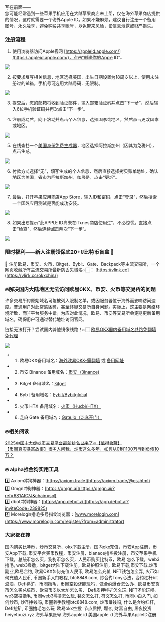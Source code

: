 写在前面——  
您可能经常遇到一些苹果手机应用在大陆苹果商店未上架，仅在海外苹果商店提供的情况，这时就需要一个海外Apple ID。如果不嫌麻烦，建议自行注册一个备用账号，永久独享，避免购买共享账号，以免带来风险，如信息泄露或财产损失。

### 注册流程  
1. 使用浏览器访问Apple官网 [https://appleid.apple.com/](https://appleid.apple.com/)，点击“创建你的Apple ID”。  

![](https://ac63e02.webp.li/appleid-001.png)  

2. 按要求填写相关信息，地区选择美国，出生日期设置为18周岁以上，使用未注册过的邮箱，手机号可选用大陆号码，无限制。  

![](https://ac63e02.webp.li/appleid-002.png)  

3. 提交后，您的邮箱将收到验证邮件，输入邮箱验证码并点击“下一步”，然后输入6位手机验证码并再次点击“下一步”。  

4. 注册成功后，向下滚动并点击个人信息，选择国家或地区，然后点击更改国家或地区。  

![](https://ac63e02.webp.li/appleid-003.png)  

5. 在线查找一个[美国身份免费生成器](https://www.fakepersongenerator.com/Random1/generate_identity)，地区选择阿拉斯加州（因其为免税州），点击生成。  

![](https://ac63e02.webp.li/appleid-004.png)  

6. 付款方式选择“无”，填写生成的个人信息，然后直接选择拷贝账单地址，确认地区为美国，省市为阿拉斯加州，如果是，点击“更新”。  

![](https://ac63e02.webp.li/appleid-005.png)  

7. 最后，打开苹果应用商店App Store，输入ID和密码，点击“登录”，然后搜索一个国外应用测试是否能成功安装。  

![](https://ac63e02.webp.li/appleid-006.png)  

8. 如果出现提示“此APPLE ID尚未在iTunes商店使用过”，不必惊慌，直接点击“检查”，然后连续点击两次“下一步”。  

![](https://ac63e02.webp.li/appleid-007.png)  

### 限时福利——新人注册领保底20+U比特币盲盒 🎁  
🎁 注册欧易、币安、火币、Bitget、Bybit、Gate、Backpack等主流交易所，一个网页收藏所有主流交易所最新防丢失域名👉🏻： [https://vlink.cc](https://vlink.cc/okxchina)  

### 🔥解决国内大陆地区无法访问欧易OKX、币安、火币等交易所的问题  
许多交易所的原始域名可能被列入限制名单，或因服务器位于海外而影响访问速度。普通用户对此常感困惑，甚至怀疑交易所自身问题。实际上，这主要是网络环境所致，而非平台服务中断。为应对此情况，欧易、币安等交易所会定期更新备用域名，确保用户可通过替代地址访问官网。  

链接无法打开？尝试国内其他镜像线路！👉🏻 [欧易OKX国内备用域名线路免翻墙免代理](https://vlink.cc/okxcn)  

[![](https://307e939.webp.li/20250812124552161.png)](https://vlink.cc/okxcn)  

- 1. 欧易OKX备用域名：[海外欧易OKX-需翻墙](https://www.okx.com/join/18639032) 或 [备用网址](https://www.oucnyi.net/zh-hans/join/18639032)  
- 2. 币安 Binance 备用域名：[币安（Binance)](https://accounts.binance.com/zh-CN/register?ref=36457687)  
- 3. Bitget 备用域名：[Bitget](https://www.bitget.com/zh-CN/referral/register?from=referral&clacCode=VRNEYUTR)  
- 4. Bybit 备用域名：[Bybit/Bybitglobal](https://www.bybitglobal.com/zh-MY/invite/?ref=VMKORMM)  
- 5. 火币 HTX 备用域名：[火币（Huobi/HTX）](https://www.htx.com/invite/zh-cn/1f?invite_code=whf45223)  
- 6. 芝麻 Gate 备用域名：[Gate.io（芝麻开门）](https://www.gate.io/zh/signup?ref_type=103&ref=A1ERAQ)  

### 🔥相关阅读  
[2025中国十大虚拟币交易平台最新排名出来了🔥【值得收藏】](https://btc8848.com/top-10-exchanges/)  
[【币圈真实暴富故事】很多人问我，炒币这么多年，如何从0到1100万再到负债10万？](https://heiyetouzi.xyz/biquanstory001/)  

### 🔥 alpha找金狗实用工具  
1️⃣ Axiom冲狗神器：[https://axiom.trade](https://axiom.trade/@csshtml)  
2️⃣ Gmgn冲狗神器：[https://gmgn.ai](https://gmgn.ai/?ref=6S1AIC7J&chain=sol)  
3️⃣ dbot冲狗神器：[https://app.debot.ai](https://app.debot.ai?inviteCode=239825)  
4️⃣ Morelogin撸毛多号指纹浏览器：[www.morelogin.com](https://www.morelogin.com/register/?from=administrator)  

### 大家都在搜  
国内购买比特币，炒币交易所，okx下载注册，国内okx充值，币安App注册，币安App下载, 币安平台买币教程，币安注册，bianace撸空投注册，币安苹果手机下载，总统币怎么买，狗狗币怎么买，人民币购买比特币，欧易 怎么下载，web3撸毛, web3零撸，bitget大陆下载注册，欧易护照注册，欧易下载,币安下载,炒币副业,欧易合约, 欧易OKX如何充值人民币, 欧易怎么充值, NFT钱包怎么弄, 火币如何充值人民币, 币圈新手入门教程, btc8848.com, 炒合约Tony心法，合约杠杆bit浪浪，Defi挖矿，币圈撸毛，币圈空投还能玩吗，做合约爆仓怎么办，欧易币安货币怎么买总统币，欧易币安以太坊怎么买， Defi质押挖矿怎么玩, NFT还能玩吗, we3空投撸毛, 币圈web3零撸怎么玩, 铭文怎么打, 符文怎么打, 币圈小白入门, 如何炒币, 炒币挣钱吗, 币圈新手教程btc8848.com, 炒币赚钱吗, 什么是合约杠杆, Defi挖矿, 币圈撸毛怎么玩, 欧易okx空投, 节点质押, 爆仓, 财富自由, 黑夜投资heiyetouzi.xyz 海外苹果账号 海外apple id 美国apple id 海外苹果AppleID注册